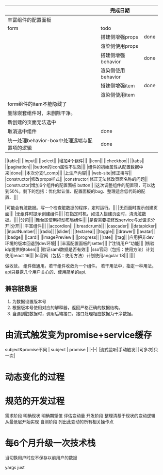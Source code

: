 ||完成日期||
|-|-|-|
|丰富组件的配置面板|||
|form|todo||
||搭建侧增强props|done|
||渲染侧使用props||
||搭建侧增强behavior|done|
||渲染侧使用behavior||
||搭建侧增强item|done|
||渲染侧使用item||
|form组件的item不能隐藏了|||
|删除嵌套组件时，未删除干净。|||
|新创建的页面无法选中|||
|取消选中组件|done||
|统一处理behavior-box中处理远端与配置项的逻辑|done||

||table||
||input||
||select||
|增加4个组件|||
||icon||
||checkbox||
||tabs||
||pagination||
|button的icon属性不生效|||
|组件的初始属性从配置数据中来|done||
|本次分支f_comp|||
|上生产内容|||
|web-site|修正拼写||
|constructor|修改props样式||
|constructor|修正无法修改页面名称的问题||
|constructor|增加6个组件的配置面板 button||
|这次调整组件的配置项，可以达到50%。剩下的包括：优化默认值、配置面板的bug、整理适合低代码的配置、|||

|可能会有脏数据。写一个检查脏数据的程序，定时运行。|||
|无页面时提示创建页面|||
|无组件时提示创建组件|||
|在指定时机，如进入搭建页面时，清洗脏数据。|||
|分包|||
|舞台区使用拖动布局组件|||
|是否需要把修改service与发请求分开|分开||
|丰富组件|||
||accordion||
||breadcrumb||
||cascader||
||datapicker||
||inputNumber||
||radio||
||slider||
||textarea||
||toggle||
||drawer||
||avatar||
||badge||
||card||
||imagePreview||
||progress||
||rate||
||tag||
|应用把非dev环境的版本回退到dev环境|||
|丰富配置面板的setter|||
|“注销用户”功能|||
|核验idp提供的token|||
|验证saml数据是否有效|||
|sso官网（包括：使用方法）计划使用react 19|||
|lc官网（包括：使用方法）计划使用angular 18|||
||||



做收敛。
组件做通用。若干组件收敛为一个组件。
若干用法中，指定一种用法。
api只暴露几个用户关心的、使用简单的api.


## 兼容脏数据
1. 为数据设置版本号
2. 根据版本号使用对应的解释器，返回严格正确的数据结构。
3. 当遇到脏数据时，调用后端接口，接口处理相应数据为干净数据。

# 由流式触发变为promise+service缓存
subject&promise不同
| subject | promise |
|-|-|
|流式监听|手动触发|
|可多次|只一次|

# 动态变化的过程
# 规范的开发过程
需求阶段
    明确现状
    明确期望值
    评估变动量
开发阶段
    整理清基于现状的变动逻辑
    从最低层开始实现
自测阶段
    列出此变动的所有相关操作点

# 每6个月升级一次技术栈

当切换用户时应不保存以前用户的数据


yargs
just